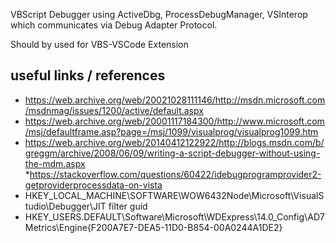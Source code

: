 VBScript Debugger using ActiveDbg, ProcessDebugManager, VSInterop which communicates via Debug Adapter Protocol.

Should by used for VBS-VSCode Extension


## useful links / references #

* https://web.archive.org/web/20021028111146/http://msdn.microsoft.com/msdnmag/issues/1200/active/default.aspx
* https://web.archive.org/web/20001117184300/http://www.microsoft.com/msj/defaultframe.asp?page=/msj/1099/visualprog/visualprog1099.htm
* https://web.archive.org/web/20140412122922/http://blogs.msdn.com/b/greggm/archive/2008/06/09/writing-a-script-debugger-without-using-the-mdm.aspx
*https://stackoverflow.com/questions/60422/idebugprogramprovider2-getproviderprocessdata-on-vista
* HKEY_LOCAL_MACHINE\SOFTWARE\WOW6432Node\Microsoft\VisualStudio\Debugger\JIT filter guid
* HKEY_USERS\.DEFAULT\Software\Microsoft\WDExpress\14.0_Config\AD7Metrics\Engine\{F200A7E7-DEA5-11D0-B854-00A0244A1DE2}
